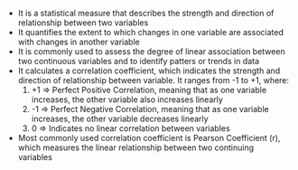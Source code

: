 - It is a statistical measure that describes the strength and direction of relationship between two variables
- It quantifies the extent to which changes in one variable are associated with changes in another variable
- It is commonly used to assess the degree of linear association between two continuous variables and to identify patters or trends in data
- It calculates a correlation coefficient, which indicates the strength and direction of relationship between variable. It ranges from -1 to +1, where:
	1. +1 => Perfect Positive Correlation, meaning that as one variable increases, the other variable also increases linearly
	2. -1 => Perfect Negative Correlation, meaning that as one variable increases, the other variable decreases linearly
	3. 0 => Indicates no linear correlation between variables
- Most commonly used correlation coefficient is Pearson Coefficient (r), which measures the linear relationship between two continuing variables
